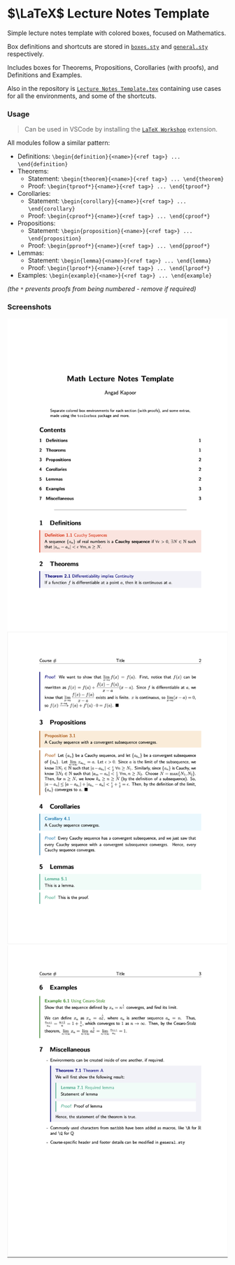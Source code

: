 # $\LaTeX$ Lecture Notes Template

Simple lecture notes template with colored boxes, focused on Mathematics.

Box definitions and shortcuts are stored in [`boxes.sty`](packages/boxes.sty) and [`general.sty`](packages/general.sty) respectively.

Includes boxes for Theorems, Propositions, Corollaries (with proofs), and Definitions and Examples.

Also in the repository is [`Lecture Notes Template.tex`](Lecture%20Notes%20Template.tex) containing use cases for all the environments, and some of the shortcuts.

### Usage

> Can be used in VSCode by installing the [`LaTeX Workshop`](https://marketplace.visualstudio.com/items?itemName=James-Yu.latex-workshop) extension.

All modules follow a similar pattern:

-   Definitions: `\begin{definition}{<name>}{<ref tag>} ... \end{definition}`
-   Theorems:
    -   Statement: `\begin{theorem}{<name>}{<ref tag>} ... \end{theorem}`
    -   Proof: `\begin{tproof*}{<name>}{<ref tag>} ... \end{tproof*}`
-   Corollaries:
    -   Statement: `\begin{corollary}{<name>}{<ref tag>} ... \end{corollary}`
    -   Proof: `\begin{cproof*}{<name>}{<ref tag>} ... \end{cproof*}`
-   Propositions:
    -   Statement: `\begin{proposition}{<name>}{<ref tag>} ... \end{proposition}`
    -   Proof: `\begin{pproof*}{<name>}{<ref tag>} ... \end{pproof*}`
-   Lemmas:
    -   Statement: `\begin{lemma}{<name>}{<ref tag>} ... \end{lemma}`
    -   Proof: `\begin{lproof*}{<name>}{<ref tag>} ... \end{lproof*}`
-   Examples: `\begin{example}{<name>}{<ref tag>} ... \end{example}`

_(the `*` prevents proofs from being numbered - remove if required)_

### Screenshots

![Sample Image](images/sample_1.png)
![Sample Image](images/sample_2.png)
![Sample Image](images/sample_3.png)
